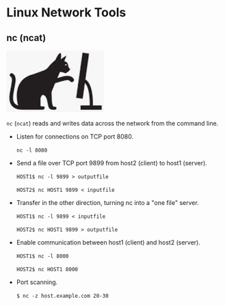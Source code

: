 # Linux Network Tools

## nc (ncat)
![](fig/ncat.jpg)

```nc``` (```ncat```) reads and writes data across the network from the command line.

- Listen for connections on TCP port 8080.
  
  ```nc -l 8080```

- Send a file over TCP port 9899 from host2 (client) to host1 (server).
  
  ```HOST1$ nc -l 9899 > outputfile```

  ```HOST2$ nc HOST1 9899 < inputfile```

- Transfer in the other direction, turning nc into a "one file" server.

  ```HOST1$ nc -l 9899 < inputfile```

  ```HOST2$ nc HOST1 9899 > outputfile```

- Enable communication between host1 (client) and host2 (server).
 
  ```HOST1$ nc -l 8000```

  ```HOST2$ nc HOST1 8000```

- Port scanning.
  
  ```$ nc -z host.example.com 20-30```

  